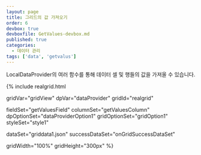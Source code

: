 ```yaml
---
layout: page
title: 그리드의 값 가져오기
order: 6
devbox: true
devboxfile: GetValues-devbox.md
published: true
categories:
  - 데이터 관리
tags: ['data', 'getvalus']
---
```


LocalDataProvider의 여러 함수를 통해 데이터 셀 및 행들의 값을 가져올 수 있습니다.

<script>
var onGridSuccessDataSet = function(data, textStatus, jqXHR) {
	var data = [
		{"id":"1","userid":"fgray","company":"Dabfeed","first_name":"Jesse","last_name":"Thompson","gender":"Male","email":"jthompson@realcube.com","birthday":"1966/08/13","pay":8792.8},
		{"id":"2","userid":"wcruz","company":"Flipstorm","first_name":"Donna","last_name":"Mason","gender":"Male","email":"dmason@gabspot.biz","birthday":"1965/07/13","pay":19830.69},
		{"id":"3","userid":"creynolds","company":"Divape","first_name":"Antonio","last_name":"Evans","gender":"Female","email":"aevans@dabvine.info","birthday":"1986/08/01","pay":19476.84},
		{"id":"4","userid":"gjackson","company":"Jamia","first_name":"Catherine","last_name":"Watson","gender":"Male","email":"cwatson@pixope.net","birthday":"1983/04/24","pay":8431.58},
		{"id":"5","userid":"cmorrison","company":"Ooba","first_name":"Jerry","last_name":"Russell","gender":"Female","email":"jrussell@topicware.info","birthday":"1950/07/02","pay":31385.36},
		{"id":"6","userid":"rcarr","company":"Gabvine","first_name":"Jennifer","last_name":"Wright","gender":"Female","email":"jwright@bluezoom.com","birthday":"1974/02/20","pay":26488.7},
		{"id":"7","userid":"pcastillo","company":"Avamm","first_name":"Jimmy","last_name":"Hill","gender":"Male","email":"jhill@gigabox.name","birthday":"1958/05/13","pay":25772.22},
		{"id":"8","userid":"wpayne","company":"Shuffletag","first_name":"Victor","last_name":"Price","gender":"Male","email":"vprice@babbleset.info","birthday":"1951/06/07","pay":19590.3},
		{"id":"9","userid":"jthompson","company":"Gigashots","first_name":"Diana","last_name":"Ford","gender":"Female","email":"dford@demizz.name","birthday":"1963/07/15","pay":29945.36},
		{"id":"10","userid":"swallace","company":"Zazio","first_name":"Wanda","last_name":"Nelson","gender":"Male","email":"wnelson@blogtags.net","birthday":"1952/04/10","pay":27895.01}
	];

	dataProvider.setRows(data);
}
</script>

{% include realgrid.html

  gridVar="gridView"
  dpVar="dataProvider"
  gridId="realgrid"

  fieldSet="getValuesField"
  columnSet="getValuesColumn"
  dpOptionSet="dataProviderOption1"
  gridOptionSet="gridOption1"
  styleSet="style1"

  dataSet="griddata1.json"
  successDataSet="onGridSuccessDataSet"

  gridWidth="100%"
  gridHeight="300px" %}
